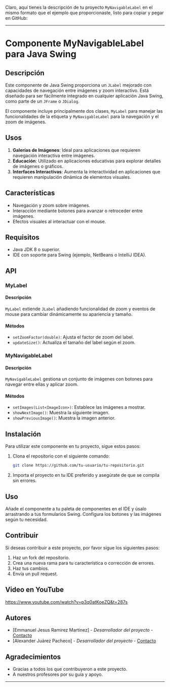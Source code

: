 Claro, aquí tienes la descripción de tu proyecto `MyNavigableLabel` en el mismo formato que el ejemplo que proporcionaste, listo para copiar y pegar en GitHub:

---

# Componente MyNavigableLabel para Java Swing

## Descripción
Este componente de Java Swing proporciona un `JLabel` mejorado con capacidades de navegación entre imágenes y zoom interactivo. Está diseñado para ser fácilmente integrado en cualquier aplicación Java Swing, como parte de un `JFrame` o `JDialog`.

El componente incluye principalmente dos clases, `MyLabel` para manejar las funcionalidades de la etiqueta y `MyNavigableLabel` para la navegación y el zoom de imágenes.

## Usos
1. **Galerías de Imágenes**: Ideal para aplicaciones que requieren navegación interactiva entre imágenes.
2. **Educación**: Utilizado en aplicaciones educativas para explorar detalles de imágenes o gráficos.
3. **Interfaces Interactivas**: Aumenta la interactividad en aplicaciones que requieren manipulación dinámica de elementos visuales.

## Características
- Navegación y zoom sobre imágenes.
- Interacción mediante botones para avanzar o retroceder entre imágenes.
- Efectos visuales al interactuar con el mouse.

## Requisitos
- Java JDK 8 o superior.
- IDE con soporte para Swing (ejemplo, NetBeans o IntelliJ IDEA).

## API
### MyLabel
#### Descripción
`MyLabel` extiende `JLabel` añadiendo funcionalidad de zoom y eventos de mouse para cambiar dinámicamente su apariencia y tamaño.
#### Métodos
- `setZoomFactor(double)`: Ajusta el factor de zoom del label.
- `updateSize()`: Actualiza el tamaño del label según el zoom.

### MyNavigableLabel
#### Descripción
`MyNavigableLabel` gestiona un conjunto de imágenes con botones para navegar entre ellas y aplicar zoom.
#### Métodos
- `setImages(List<ImageIcon>)`: Establece las imágenes a mostrar.
- `showNextImage()`: Muestra la siguiente imagen.
- `showPreviousImage()`: Muestra la imagen anterior.

## Instalación
Para utilizar este componente en tu proyecto, sigue estos pasos:
1. Clona el repositorio con el siguiente comando:
   ```bash
   git clone https://github.com/tu-usuario/tu-repositorio.git
   ```
2. Importa el proyecto en tu IDE preferido y asegúrate de que se compila sin errores.

## Uso
Añade el componente a tu paleta de componentes en el IDE y úsalo arrastrando a tus formularios Swing. Configura los botones y las imágenes según tu necesidad.

## Contribuir
Si deseas contribuir a este proyecto, por favor sigue los siguientes pasos:
1. Haz un fork del repositorio.
2. Crea una nueva rama para tu característica o corrección de errores.
3. Haz tus cambios.
4. Envía un pull request.

## Video en YouTube

https://www.youtube.com/watch?v=p3q0atKoeZQ&t=287s

## Autores
- [Emmanuel Jesus Ramirez Martinez] - *Desarrollador del proyecto* - [Contacto]((https://github.com/Emmanuel548))
- [Alexander Juárez Pacheco] - *Desarrollador del proyecto* - [Contacto]((https://github.com/jsbdvsdbvhsdvjh))

## Agradecimientos
- Gracias a todos los que contribuyeron a este proyecto.
- A nuestros profesores por su guía y apoyo.

---
